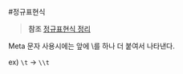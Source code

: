 #정규표현식

> **참조** [정규표현식 정리](http://hamait.tistory.com/342)

Meta 문자 사용시에는 앞에 \를 하나 더 붙여서 나타낸다.

ex) `\t` -> `\\t`